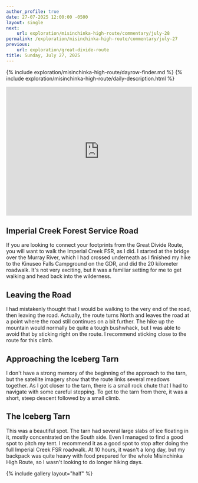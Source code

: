 ```yaml
---
author_profile: true
date: 27-07-2025 12:00:00 -0500
layout: single
next:
    url: exploration/misinchinka-high-route/commentary/july-28
permalink: /exploration/misinchinka-high-route/commentary/july-27
previous:
    url: exploration/great-divide-route
title: Sunday, July 27, 2025
---
```

{% include exploration/misinchinka-high-route/dayrow-finder.md %}
{% include exploration/misinchinka-high-route/daily-description.html %}

<iframe width="100%" height="350px" frameborder="0" allowfullscreen src="https://caltopo.com/m/J7GTMLH"></iframe>

## Imperial Creek Forest Service Road

If you are looking to connect your footprints from the Great Divide Route, you will want to walk the Imperial Creek FSR, as I did. I started at the bridge over the Murray River, which I had crossed underneath as I finished my hike to the Kinuseo Falls Campground on the GDR, and did the 20 kilometer roadwalk. It's not very exciting, but it was a familiar setting for me to get walking and head back into the wilderness.

## Leaving the Road

I had mistakenly thought that I would be walking to the very end of the road, then leaving the road. Actually, the route turns North and leaves the road at a point where the road still continues on a bit further. The hike up the mountain would normally be quite a tough bushwhack, but I was able to avoid that by sticking right on the route. I recommend sticking close to the route for this climb.

## Approaching the Iceberg Tarn

I don't have a strong memory of the beginning of the approach to the tarn, but the satellite imagery show that the route links several meadows together. As I got closer to the tarn, there is a small rock chute that I had to navigate with some careful stepping. To get to the tarn from there, it was a short, steep descent followed by a small climb.

## The Iceberg Tarn

This was a beautiful spot. The tarn had several large slabs of ice floating in it, mostly concentrated on the South side. Even I managed to find a good spot to pitch my tent. I recommend it as a good spot to stop after doing the full Imperial Creek FSR roadwalk. At 10 hours, it wasn't a long day, but my backpack was quite heavy with food prepared for the whole Misinchinka High Route, so I wasn't looking to do longer hiking days.

{% include gallery layout="half" %}